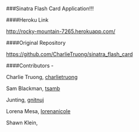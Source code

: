 ###Sinatra Flash Card Application!!!

####Heroku Link

http://rocky-mountain-7265.herokuapp.com/

####Original Repository

https://github.com/CharlieTruong/sinatra_flash_card

####Contributors -

Charlie Truong, [charlietruong](https://github.com/charlietruong)

Sam Blackman, [tsamb](https://github.com/tsamb)

Junting, [gnitnuj](https://github.com/gnitnuj)

Lorena Mesa, [lorenanicole](https://github.com/lorenanicole)

Shawn Klein,

